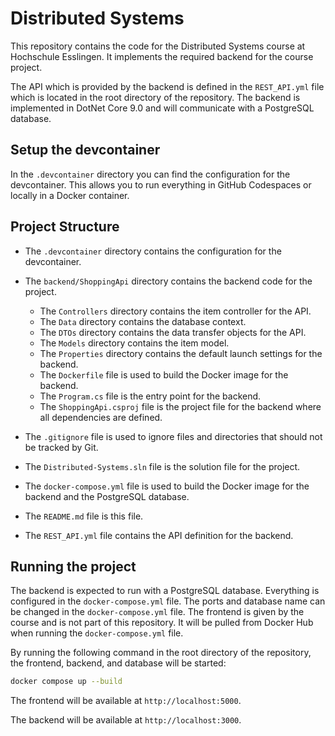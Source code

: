 # Distributed Systems

This repository contains the code for the Distributed Systems course at Hochschule Esslingen.
It implements the required backend for the course project.

The API which is provided by the backend is defined in the `REST_API.yml` file which is located in the root directory of the repository.
The backend is implemented in DotNet Core 9.0 and will communicate with a PostgreSQL database.

## Setup the devcontainer

In the `.devcontainer` directory you can find the configuration for the devcontainer.
This allows you to run everything in GitHub Codespaces or locally in a Docker container.

## Project Structure

- The `.devcontainer` directory contains the configuration for the devcontainer.

- The `backend/ShoppingApi` directory contains the backend code for the project.

  - The `Controllers` directory contains the item controller for the API.
  - The `Data` directory contains the database context.
  - The `DTOs` directory contains the data transfer objects for the API.
  - The `Models` directory contains the item model.
  - The `Properties` directory contains the default launch settings for the backend.
  - The `Dockerfile` file is used to build the Docker image for the backend.
  - The `Program.cs` file is the entry point for the backend.
  - The `ShoppingApi.csproj` file is the project file for the backend where all dependencies are defined.

- The `.gitignore` file is used to ignore files and directories that should not be tracked by Git.

- The `Distributed-Systems.sln` file is the solution file for the project.

- The `docker-compose.yml` file is used to build the Docker image for the backend and the PostgreSQL database.

- The `README.md` file is this file.

- The `REST_API.yml` file contains the API definition for the backend.

## Running the project

The backend is expected to run with a PostgreSQL database.
Everything is configured in the `docker-compose.yml` file.
The ports and database name can be changed in the `docker-compose.yml` file.
The frontend is given by the course and is not part of this repository.
It will be pulled from Docker Hub when running the `docker-compose.yml` file.

By running the following command in the root directory of the repository, the frontend, backend, and database will be started:

```bash
docker compose up --build
```

The frontend will be available at `http://localhost:5000`.

The backend will be available at `http://localhost:3000`.
